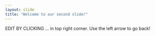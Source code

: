 ```yaml
---
layout: slide
title: "Welcome to our second slide!"
---
```

EDIT BY CLICKING ... in top right corner.
Use the left arrow to go back!
